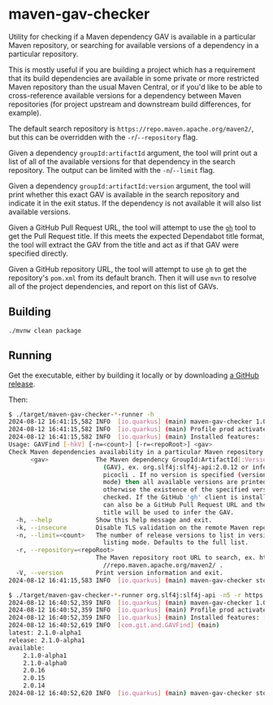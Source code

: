 # maven-gav-checker
Utility for checking if a Maven dependency GAV is available in a particular Maven repository, or searching for available versions of a dependency in a particular repository.

This is mostly useful if you are building a project which has a requirement that its build dependencies are available in some private or more restricted Maven repository
than the usual Maven Central, or if you'd like to be able to cross-reference available versions for a dependency between Maven repositories (for project upstream and
downstream build differences, for example).

The default search repository is `https://repo.maven.apache.org/maven2/`, but this can be overridden with the `-r`/`--repository` flag.

Given a dependency `groupId:artifactId` argument, the tool will print out a list of all of the available versions for that dependency in the search repository. The
output can be limited with the `-n`/`--limit` flag.

Given a dependency `groupId:artifactId:version` argument, the tool will print whether this exact GAV is available in the search repository and indicate it in the exit
status. If the dependency is not available it will also list available versions.

Given a GitHub Pull Request URL, the tool will attempt to use the [`gh`](https://github.com/cli/cli) tool to get the Pull Request title. If this meets the expected Dependabot
title format, the tool will extract the GAV from the title and act as if that GAV were specified directly.

Given a GitHub repository URL, the tool will attempt to use `gh` to get the repository's `pom.xml` from its default branch. Then it will use `mvn` to resolve all of the
project dependencies, and report on this list of GAVs.

## Building

`./mvnw clean package`

## Running

Get the executable, either by building it locally or by downloading [a GitHub release](https://github.com/andrewazores/maven-gav-checker/releases).

Then:

```bash
$ ./target/maven-gav-checker-*-runner -h
2024-08-12 16:41:15,582 INFO  [io.quarkus] (main) maven-gav-checker 1.0.0-SNAPSHOT native (powered by Quarkus 3.13.2) started in 0.002s. 
2024-08-12 16:41:15,582 INFO  [io.quarkus] (main) Profile prod activated. 
2024-08-12 16:41:15,582 INFO  [io.quarkus] (main) Installed features: [cdi, picocli]
Usage: GAVFind [-hkV] [-n=<count>] [-r=<repoRoot>] <gav>
Check Maven dependencies availability in a particular Maven repository
      <gav>             The Maven dependency GroupId:ArtifactId[:Version]
                          (GAV), ex. org.slf4j:slf4j-api:2.0.12 or info.picocli:
                          picocli . If no version is specified (version listing
                          mode) then all available versions are printed,
                          otherwise the existence of the specified version is
                          checked. If the GitHub 'gh' client is installed, this
                          can also be a GitHub Pull Request URL and the PR
                          title will be used to infer the GAV.
  -h, --help            Show this help message and exit.
  -k, --insecure        Disable TLS validation on the remote Maven repository.
  -n, --limit=<count>   The number of release versions to list in version
                          listing mode. Defaults to the full list.
  -r, --repository=<repoRoot>
                        The Maven repository root URL to search, ex. https:
                          //repo.maven.apache.org/maven2/ .
  -V, --version         Print version information and exit.
2024-08-12 16:41:15,583 INFO  [io.quarkus] (main) maven-gav-checker stopped in 0.000s

$ ./target/maven-gav-checker-*-runner org.slf4j:slf4j-api -n5 -r https://repo.maven.apache.org/maven2
2024-08-12 16:40:52,359 INFO  [io.quarkus] (main) maven-gav-checker 1.0.0-SNAPSHOT native (powered by Quarkus 3.13.2) started in 0.002s. 
2024-08-12 16:40:52,359 INFO  [io.quarkus] (main) Profile prod activated. 
2024-08-12 16:40:52,359 INFO  [io.quarkus] (main) Installed features: [cdi, picocli]
2024-08-12 16:40:52,619 INFO  [com.git.and.GAVFind] (main) 
latest: 2.1.0-alpha1
release: 2.1.0-alpha1
available:
	2.1.0-alpha1
	2.1.0-alpha0
	2.0.16
	2.0.15
	2.0.14
2024-08-12 16:40:52,620 INFO  [io.quarkus] (main) maven-gav-checker stopped in 0.000s
```
